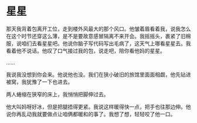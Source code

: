# 星星

那天我背着包离开工位，走到楼外风最大的那个风口。他皱着眉看着我，说我怎么在这个时节还穿这么薄，是不是要故意感冒隔离不来开会。我摇摇头，裹紧了旧棉服，说咱们去看星星吧。他说你脑子写代码写出毛病了，这天气上哪看星星去。我看着他不说话。他叹了口气接过我的包，说走吧，陪你看他妈的星星。

……

我说我没想到你会来。他说他也没。我们在狭小破旧的旅馆里面面相觑，他先钻进被窝，我犹豫了一下也进去。

两人蜷缩在狭窄的床上，我悄悄把脚伸过去。

他大叫妈呀好冰，但是把腿捂得更紧。我说这样暖得快一点，把手也往那边伸。他说你再乱动我就要做点让咱俩都暖和的事了。我想了想，轻轻咬了他一口。
